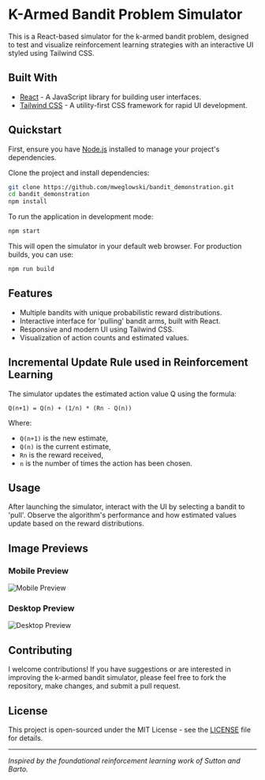 # K-Armed Bandit Problem Simulator

This is a React-based simulator for the k-armed bandit problem, designed to test and visualize reinforcement learning strategies with an interactive UI styled using Tailwind CSS.

## Built With

- [React](https://reactjs.org/) - A JavaScript library for building user interfaces.
- [Tailwind CSS](https://tailwindcss.com/) - A utility-first CSS framework for rapid UI development.

## Quickstart

First, ensure you have [Node.js](https://nodejs.org/) installed to manage your project's dependencies.

Clone the project and install dependencies:

```sh
git clone https://github.com/mweglowski/bandit_demonstration.git
cd bandit_demonstration
npm install
```

To run the application in development mode:

```sh
npm start
```

This will open the simulator in your default web browser. For production builds, you can use:

```sh
npm run build
```

## Features

- Multiple bandits with unique probabilistic reward distributions.
- Interactive interface for 'pulling' bandit arms, built with React.
- Responsive and modern UI using Tailwind CSS.
- Visualization of action counts and estimated values.

## Incremental Update Rule used in Reinforcement Learning

The simulator updates the estimated action value Q using the formula:

`Q(n+1) = Q(n) + (1/n) * (Rn - Q(n))`

Where:
- `Q(n+1)` is the new estimate,
- `Q(n)` is the current estimate,
- `Rn` is the reward received,
- `n` is the number of times the action has been chosen.

## Usage

After launching the simulator, interact with the UI by selecting a bandit to 'pull'. Observe the algorithm's performance and how estimated values update based on the reward distributions.

## Image Previews

### Mobile Preview

![Mobile Preview](URL_FOR_MOBILE_PREVIEW)

### Desktop Preview

![Desktop Preview](URL_FOR_DESKTOP_PREVIEW)

## Contributing

I welcome contributions! If you have suggestions or are interested in improving the k-armed bandit simulator, please feel free to fork the repository, make changes, and submit a pull request.

## License

This project is open-sourced under the MIT License - see the [LICENSE](LICENSE.md) file for details.

---

*Inspired by the foundational reinforcement learning work of Sutton and Barto.*

